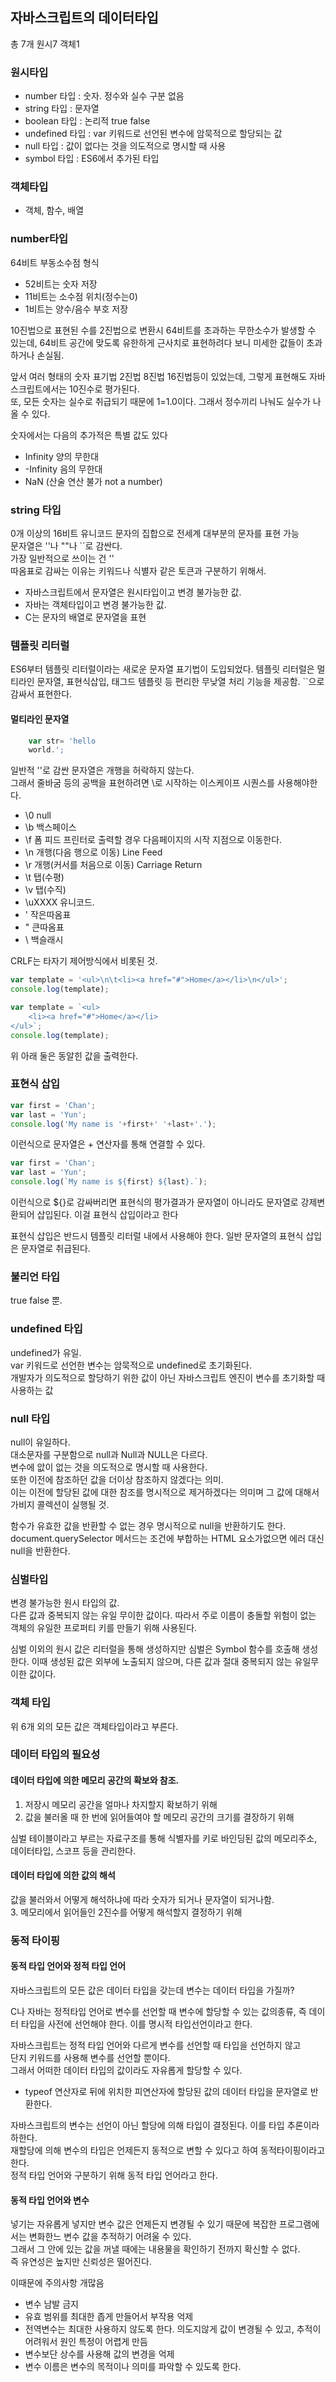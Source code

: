 ## 자바스크립트의 데이터타입
총 7개 원시7 객체1

### 원시타입
* number 타입 : 숫자. 정수와 실수 구분 없음
* string 타입 : 문자열
* boolean 타입 : 논리적 true false
* undefined 타입 : var 키워드로 선언된 변수에 암묵적으로 할당되는 값
* null 타입 : 값이 없다는 것을 의도적으로 명시할 때 사용
* symbol 타입 : ES6에서 추가된 타입

### 객체타입
* 객체, 함수, 배열 

### number타입
64비트 부동소수점 형식  
- 52비트는 숫자 저장
- 11비트는 소수점 위치(정수는0)
- 1비트는 양수/음수 부호 저장

10진법으로 표현된 수를 2진법으로 변환시 64비트를 초과하는 무한소수가 발생할 수 있는데, 64비트 공간에 맞도록 유한하게 근사치로 표현하려다 보니 미세한 값들이 초과하거나 손실됨.

앞서 여러 형태의 숫자 표기법 2진법 8진법 16진법등이 있었는데, 그렇게 표현해도 자바스크립트에서는 10진수로 평가된다.  
또, 모든 숫자는 실수로 취급되기 때문에 1=1.0이다. 그래서 정수끼리 나눠도 실수가 나올 수 있다.

숫자에서는 다음의 추가적은 특별 값도 있다  
- Infinity 양의 무한대
- -Infinity 음의 무한대
- NaN (산술 연산 불가 not a number)

### string 타입
0개 이상의 16비트 유니코드 문자의 집합으로 전세계 대부분의 문자를 표현 가능  
문자열은 ''나 ""나 ``로 감싼다.  
가장 일반적으로 쓰이는 건 ''  
따옴표로 감싸는 이유는 키워드나 식별자 같은 토큰과 구분하기 위해서.  
- 자바스크립트에서 문자열은 원시타입이고 변경 불가능한 값.
- 자바는 객체타입이고 변경 불가능한 값.
- C는 문자의 배열로 문자열을 표현

### 템플릿 리터럴
ES6부터 템플릿 리터럴이라는 새로운 문자열 표기법이 도입되었다.
템플릿 리터럴은 멀티라인 문자열, 표현식삽입, 태그드 템플릿 등 편리한 무낮열 처리 기능을 제공함.
``으로 감싸서 표현한다.

#### 멀티라인 문자열
```javascript
    var str= 'hello
    world.';
```
일반적 ''로 감싼 문자열은 개행을 허락하지 않는다.  
그래서 줄바굼 등의 공백을 표현하려면 \로 시작하는 이스케이프 시퀀스를 사용해야한다.  
* \0 null
* \b 백스페이스
* \f 폼 피드 프린터로 출력할 경우 다음페이지의 시작 지점으로 이동한다.
* \n 개행(다음 행으로 이동) Line Feed
* \r 개행(커서를 처음으로 이동) Carriage Return
* \t 탭(수평)
* \v 탭(수직)
* \uXXXX 유니코드.
* \' 작은따옴표
* \" 큰따옴표
* \\ 백슬래시

CRLF는 타자기 제어방식에서 비롯된 것.

```javascript
var template = '<ul>\n\t<li><a href="#">Home</a></li>\n</ul>';
console.log(template);
```
```javascript
var template = `<ul>
    <li><a href="#">Home</a></li>
</ul>`;
console.log(template);
```
위 아래 둘은 동알힌 값을 출력한다.
### 표현식 삽입
```javascript
var first = 'Chan';
var last = 'Yun';
console.log('My name is '+first+' '+last+'.');
```
이런식으로 문자열은 + 연산자를 통해 연결할 수 있다.

```javascript
var first = 'Chan';
var last = 'Yun';
console.log(`My name is ${first} ${last}.`);
```
이런식으로 ${}로 감싸버리면 표현식의 평가결과가 문자열이 아니라도 문자열로 강제변환되어 삽입된다. 이걸 표현식 삽입이라고 한다  

표현식 삽입은 반드시 템플릿 리터럴 내에서 사용해야 한다.
일반 문자열의 표현식 삽입은 문자열로 취급된다.

### 불리언 타입
true false 뿐.

### undefined 타입
undefined가 유일.  
var 키워드로 선언한 변수는 암묵적으로 undefined로 초기화된다.  
개발자가 의도적으로 할당하기 위한 값이 아닌 자바스크립트 엔진이 변수를 초기화할 때 사용하는 값  

### null 타입
null이 유일하다.  
대소문자를 구분함으로 null과 Null과 NULL은 다르다.  
변수에 앖이 없는 것을 의도적으로 명시할 때 사용한다.  
또한 이전에 참조하던 값을 더이상 참조하지 않겠다는 의미.  
이는 이전에 할당된 값에 대한 참조를 명시적으로 제거하겠다는 의미며 그 값에 대해서 가비지 콜렉션이 실행될 것.

함수가 유효한 값을 반환할 수 없는 경우 명시적으로 null을 반환하기도 한다.  
document.querySelector 메서드는 조건에 부합하는 HTML 요소가없으면 에러 대신 null을 반환한다.

### 심벌타입
변경 불가능한 원시 타입의 값.  
다른 값과 중복되지 않는 유일 무이한 값이다. 따라서 주로 이름이 충돌할 위험이 없는 객체의 유일한 프로퍼티 키를 만들기 위해 사용된다.  

심벌 이외의 원시 값은 리터럴을 통해 생성하지만 심벌은 Symbol 함수를 호출해 생성한다. 이때 생성된 값은 외부에 노출되지 않으며, 다른 값과 절대 중복되지 않는 유일무이한 값이다.

### 객체 타입
위 6개 외의 모든 값은 객체타입이라고 부른다.

### 데이터 타입의 필요성
#### 데이터 타입에 의한 메모리 공간의 확보와 참조.
1. 저장시 메모리 공간을 얼마나 차지할지 확보하기 위해
2. 값을 불러올 때 한 번에 읽어들여야 할 메모리 공간의 크기를 결장하기 위해

심벌 테이블이라고 부르는 자료구조를 통해 식별자를 키로 바인딩된 값의 메모리주소, 데이터타입, 스코프 등을 관리한다.
#### 데이터 타입에 의한 값의 해석
값을 불러와서 어떻게 해석하냐에 따라 숫자가 되거나 문자열이 되거나함.  
3. 메모리에서 읽어들인 2진수를 어떻게 해석할지 결정하기 위해

### 동적 타이핑
#### 동적 타입 언어와 정적 타입 언어
자바스크립트의 모든 값은 데이터 타입을 갖는데 변수는 데이터 타입을 가질까?

C나 자바는 정적타입 언어로 변수를 선언할 때 변수에 할당할 수 있는 값의종류, 즉 데이터 타입을 사전에 선언해야 한다. 이를 명시적 타입선언이라고 한다.

자바스크립트는 정적 타입 언어와 다르게 변수를 선언할 때 타입을 선언하지 않고  
단지 키워드를 사용해 변수를 선언할 뿐이다.  
그래서 어떠한 데이터 타입의 값이라도 자유롭게 할당할 수 있다.

- typeof 연산자로 뒤에 위치한 피연산자에 할당된 값의 데이터 타입을 문자열로 반환한다.

자바스크립트의 변수는 선언이 아닌 할당에 의해 타입이 결정된다. 이를 타입 추론이라 하한다.  
재할당에 의해 변수의 타입은 언제든지 동적으로 변할 수 있다고 하여 동적타이핑이라고 한다.  
정적 타입 언어와 구분하기 위해 동적 타입 언어라고 한다.  

#### 동적 타입 언어와 변수
넣기는 자유롭게 넣지만 변수 값은 언제든지 변경될 수 있기 때문에 복잡한 프로그램에서는 변화한느 변수 값을 추적하기 어려울 수 있다.  
그래서 그 안에 있는 값을 꺼낼 때에는 내용물을 확인하기 전까지 확신할 수 없다.  
즉 유연성은 높지만 신뢰성은 떨어진다.  

이때문에 주의사항 개많음
- 변수 남발 금지
- 유효 범위를 최대한 좁게 만들어서 부작용 억제
- 전역변수는 최대한 사용하지 않도록 한다. 의도지않게 값이 변경될 수 있고, 추적이 어려워서 원인 특정이 어렵게 만듬
- 변수보단 상수를 사용해 값의 변경을 억제
- 변수 이름은 변수의 목적이나 의미를 파악할 수 있도록 한다.
